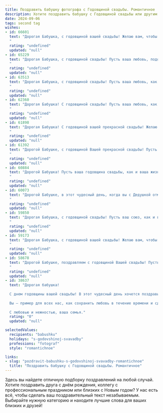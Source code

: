 ```yaml
---
title: Поздравить бабушку фотографа с Годовщиной свадьбы. Романтичное
description: Хотите поздравить бабушку с Годовщиной свадьбы или другим праздником? Наш ИИ создаст незабываемое поздравление, а вы обязательно выделитесь среди других.  
date: 2024-09-06
tags: second tag
wishes:
- id: 66601
  text: "Дорогая Бабушка, с годовщиной вашей свадьбы! Желаю вам, чтобы ваш фотоаппарат всегда запечатлевал только счастливые моменты в вашей жизни, а любовь, как и ваши фотографии, оставалась яркой и незабываемой, проходящей сквозь года.
  "
  rating: "undefined"
  updated: "null"
- id: 65229
  text: "Дорогая Бабушка, с годовщиной свадьбы! Пусть ваша любовь, подобно снимкам, сделанным твоим фотоаппаратом, остаётся такой же яркой и живой спустя годы. Желаю  вам безграничного счастья, теплых  моментов и нежных  воспоминаний, которые будут согревать ваши сердца!
  "
  rating: "undefined"
  updated: "null"
- id: 63513
  text: "Дорогая Бабушка, с годовщиной свадьбы! Пусть ваша любовь, как прекрасная фотография,  с годами лишь становится ярче и насыщеннее,  а ваш дом -  полной жизни и тепла!
  "
  rating: "undefined"
  updated: "null"
- id: 62360
  text: "Дорогая Бабушка! С годовщиной свадьбы! Пусть ваша любовь, как прекрасные фотографии, которые вы создавали все эти годы, будет яркой, наполненной теплом и нежностью!
  "
  rating: "undefined"
  updated: "null"
- id: 61898
  text: "Дорогая Бабушка! С годовщиной вашей прекрасной свадьбы! Желаю вам бесконечной любви, как ваши фотографии, которые навсегда запечатлели самые счастливые моменты вашей жизни. Пусть каждый день будет наполнен теплотой и нежностью, как ваши снимки, которые передают весь спектр эмоций. Счастья вам, дорогие!
  "
  rating: "undefined"
  updated: "null"
- id: 61392
  text: "Дорогой Бабушке, с годовщиной Вашей прекрасной свадьбы! Пусть каждый прожитый вместе год будет наполнен такой же нежной любовью, как ваши фотографии, которые запечатлели столь много счастливых моментов!
  "
  rating: "undefined"
  updated: "null"
- id: 60884
  text: "Дорогой Бабушка! Пусть ваша годовщина свадьбы, как и ваша жизнь, будет наполнена теплыми воспоминаниями, нежными объятиями и любовью, которая с годами только крепнет. Счастливой годовщины!
  "
  rating: "undefined"
  updated: "null"
- id: 60073
  text: "Дорогой Бабушке, в этот чудесный день, когда вы с Дедушкой отмечаете годовщину свадьбы, хочется сказать, что ваша любовь - это шедевр, достойный выставки в лучших музеях мира! Словно на вашем свадебном фото, вы по-прежнему красивы и влюблены, будто время остановилось. Пусть ваши дни будут полны счастья, а ваша история любви вдохновляет нас на подвиги!
  "
  rating: "undefined"
  updated: "null"
- id: 59850
  text: "Дорогая Бабушка, с годовщиной свадьбы! Пусть ваш союз, как и ваши фотографии, остаётся  ярким, полным любви и красивых мгновений.
  "
  rating: "undefined"
  updated: "null"
- id: 59173
  text: "Дорогая Бабушка, с годовщиной вашей свадьбы! Желаю вам, чтобы ваша любовь, как и ваши фотографии, оставалась такой же яркой, живой и прекрасной спустя годы!
  "
  rating: "undefined"
  updated: "null"
- id: 58678
  text: "Дорогой Бабушке, поздравляем с годовщиной Вашей свадьбы! Пусть любовь, что пронесла вас сквозь годы,  сияет ярче, чем  кадр из Вашего фотоальбома. Желаем Вам крепкого здоровья, неиссякаемого счастья и бесконечного  взаимопонимания!
  "
  rating: "undefined"
  updated: "null"
- id: 38637
  text: "Дорогая бабушка!
  
  С днем годовщины вашей свадьбы! В этот чудесный день хочется поздравить вас с тем, что вы вместе уже столько лет, сохранив искреннюю любовь и нежность в своих сердцах. Как фотограф, вы отлично знаете, как запечатлеть самые яркие моменты жизни, и ваша семья — это настоящая галерея счастья, наполненная воспоминаниями, улыбками и теплом.
  
  Вы — пример для всех нас, как сохранить любовь в течение времени и сделать каждый день особенным. Пусть ваши дни будут такими же яркими, как ваши фотографии, а каждый миг — наполненным радостью и взаимопониманием.
  
  С любовью и нежностью, ваша семья."
  rating: "0"
  updated: "null"

selectedValues:
  recipients: "babushku"
  holidays: "s-godovshinoj-svavadby"
  professions: "fotograf"
  style: "romantichnoe"

links:
- slug: "pozdravit-babushku-s-godovshinoj-svavadby-romantichnoe"
  title: "Поздравить бабушку с Годовщиной свадьбы. Романтичное"
---
```


Здесь вы найдете отличную подборку поздравлений на любой случай. 
Хотите поздравить друга с днём рождения, коллегу с профессиональным праздником или близких с Новым годом? У нас есть всё, чтобы сделать ваш поздравительный текст незабываемым. Выбирайте нужную категорию и находите лучшие слова для ваших близких и друзей!
